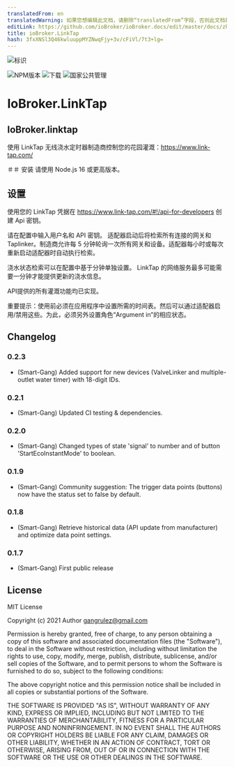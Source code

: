 ```yaml
---
translatedFrom: en
translatedWarning: 如果您想编辑此文档，请删除“translatedFrom”字段，否则此文档将再次自动翻译
editLink: https://github.com/ioBroker/ioBroker.docs/edit/master/docs/zh-cn/adapterref/iobroker.linktap/README.md
title: ioBroker.LinkTap
hash: 3fxXNSl3Q46kwluuppMYZNwqFjy+3v/cFiVl/7t3+lg=
---
```

![标识](../../../en/adapterref/iobroker.linktap/admin/Logo_small.png)

![NPM版本](http://img.shields.io/npm/v/iobroker.linktap.svg)
![下载](https://img.shields.io/npm/dm/iobroker.linktap.svg)
![国家公共管理](https://nodei.co/npm/iobroker.linktap.png?downloads=true)

# IoBroker.LinkTap
## IoBroker.linktap
使用 LinkTap 无线浇水定时器制造商控制您的花园灌溉：https://www.link-tap.com/

＃＃ 安装
请使用 Node.js 16 或更高版本。

## 设置
使用您的 LinkTap 凭据在 https://www.link-tap.com/#!/api-for-developers 创建 Api 密钥。

请在配置中输入用户名和 API 密钥。
适配器启动后将检索所有连接的网关和 Taplinker。制造商允许每 5 分钟轮询一次所有网关和设备。适配器每小时或每次重新启动适配器时自动执行检索。

浇水状态检索可以在配置中基于分钟单独设置。 LinkTap 的网络服务最多可能需要一分钟才能提供更新的浇水信息。

API提供的所有灌溉功能均已实现。

重要提示：使用前必须在应用程序中设置所需的时间表。然后可以通过适配器启用/禁用这些。为此，必须另外设置角色“Argument in”的相应状态。

## Changelog

### 0.2.3
* (Smart-Gang) Added support for new devices (ValveLinker and multiple-outlet water timer) with 18-digit IDs.

### 0.2.1
* (Smart-Gang) Updated CI testing & dependencies.

### 0.2.0
* (Smart-Gang) Changed types of state 'signal' to number and of button 'StartEcoInstantMode' to boolean.

### 0.1.9
* (Smart-Gang) Community suggestion: The trigger data points (buttons) now have the status set to false by default.

### 0.1.8
* (Smart-Gang) Retrieve historical data (API update from manufacturer) and optimize data point settings.

### 0.1.7
* (Smart-Gang) First public release

## License
MIT License

Copyright (c) 2021 Author <gangrulez@gmail.com>

Permission is hereby granted, free of charge, to any person obtaining a copy
of this software and associated documentation files (the "Software"), to deal
in the Software without restriction, including without limitation the rights
to use, copy, modify, merge, publish, distribute, sublicense, and/or sell
copies of the Software, and to permit persons to whom the Software is
furnished to do so, subject to the following conditions:

The above copyright notice and this permission notice shall be included in all
copies or substantial portions of the Software.

THE SOFTWARE IS PROVIDED "AS IS", WITHOUT WARRANTY OF ANY KIND, EXPRESS OR
IMPLIED, INCLUDING BUT NOT LIMITED TO THE WARRANTIES OF MERCHANTABILITY,
FITNESS FOR A PARTICULAR PURPOSE AND NONINFRINGEMENT. IN NO EVENT SHALL THE
AUTHORS OR COPYRIGHT HOLDERS BE LIABLE FOR ANY CLAIM, DAMAGES OR OTHER
LIABILITY, WHETHER IN AN ACTION OF CONTRACT, TORT OR OTHERWISE, ARISING FROM,
OUT OF OR IN CONNECTION WITH THE SOFTWARE OR THE USE OR OTHER DEALINGS IN THE
SOFTWARE.